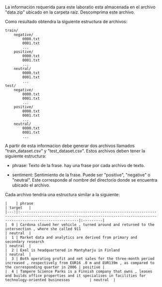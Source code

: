 La información requerida para este laboratio esta almacenada en el archivo 
"data.zip" ubicado en la carpeta raíz. Descomprima este archivo. 


Como resultado obtendra la siguiente estructura de archivos:

```
train/
    negative/
        0000.txt
        0001.txt
        ...
    positive/
        0000.txt
        0001.txt
        ...
    neutral/
        0000.txt
        0001.txt
        ...
test/
    negative/
        0000.txt
        0001.txt
        ...
    positive/
        0000.txt
        0001.txt
        ...
    neutral/
        0000.txt
        0001.txt
        ...
```

A partir de esta informacion debe generar dos archivos llamados "train_dataset.csv" y 
"test_dataset.csv". Estos archivos deben tener la siguiente estructura:

* phrase: Texto de la frase. hay una frase por cada archivo de texto.

  
* sentiment: Sentimiento de la frase. Puede ser "positive", "negative" o "neutral". Este corresponde al nombre del directorio donde se encuentra ubicado el archivo.

Cada archivo tendria una estructura similar a la siguiente:

```
|    | phrase                                                                                                                                                                 | target   |
|---:|:-----------------------------------------------------------------------------------------------------------------------------------------------------------------------|:---------|
|  0 | Cardona slowed her vehicle , turned around and returned to the intersection , where she called 911                                                                     | neutral  |
|  1 | Market data and analytics are derived from primary and secondary research                                                                                              | neutral  |
|  2 | Exel is headquartered in Mantyharju in Finland                                                                                                                         | neutral  |
|  3 | Both operating profit and net sales for the three-month period increased , respectively from EUR16 .0 m and EUR139m , as compared to the corresponding quarter in 2006 | positive |
|  4 | Tampere Science Parks is a Finnish company that owns , leases and builds office properties and it specialises in facilities for technology-oriented businesses         | neutral  |
```

